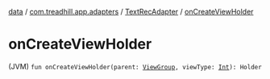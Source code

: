 [data](../../index.md) / [com.treadhill.app.adapters](../index.md) / [TextRecAdapter](index.md) / [onCreateViewHolder](./on-create-view-holder.md)

# onCreateViewHolder

(JVM) `fun onCreateViewHolder(parent: `[`ViewGroup`](https://developer.android.com/reference/android/view/ViewGroup.html)`, viewType: `[`Int`](https://kotlinlang.org/api/latest/jvm/stdlib/kotlin/-int/index.html)`): Holder`